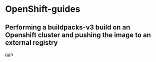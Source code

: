 # OpenShift-guides
## Performing a buildpacks-v3 build on an Openshift cluster and pushing the image to an external registry 

ggh

